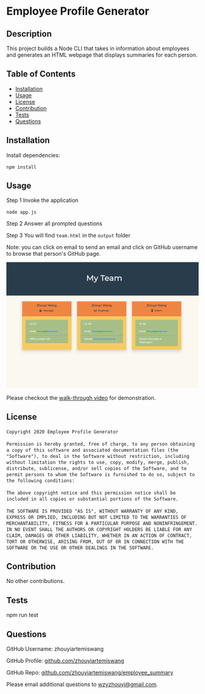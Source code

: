 # Employee Profile Generator

## Description 
This project builds a Node CLI that takes in information about employees and generates an HTML webpage that displays summaries for each person. 

## Table of Contents 
* [Installation](#installation)
* [Usage](#usage)
* [License](#license)
* [Contribution](#contribution)
* [Tests](#tests)
* [Questions](#questions)

## Installation
Install dependencies:
```
npm install 
```

## Usage
Step 1 Invoke the application

```
node app.js
```

Step 2 Answer all prompted questions

Step 3 You will find `team.html` in the `output` folder


Note: you can click on email to send an email and click on GitHub username to browse that person's GitHub page.

![screenshot](./Assets/images/screenshot.png)

Please checkout the [walk-through video](https://drive.google.com/file/d/12UCauACthUg9P9jSqLKqAZRknDhaBvpO/view) for demonstration.


## License

```
Copyright 2020 Employee Profile Generator

Permission is hereby granted, free of charge, to any person obtaining a copy of this software and associated documentation files (the "Software"), to deal in the Software without restriction, including without limitation the rights to use, copy, modify, merge, publish, distribute, sublicense, and/or sell copies of the Software, and to permit persons to whom the Software is furnished to do so, subject to the following conditions:
        
The above copyright notice and this permission notice shall be included in all copies or substantial portions of the Software.
        
THE SOFTWARE IS PROVIDED "AS IS", WITHOUT WARRANTY OF ANY KIND, EXPRESS OR IMPLIED, INCLUDING BUT NOT LIMITED TO THE WARRANTIES OF MERCHANTABILITY, FITNESS FOR A PARTICULAR PURPOSE AND NONINFRINGEMENT. IN NO EVENT SHALL THE AUTHORS OR COPYRIGHT HOLDERS BE LIABLE FOR ANY CLAIM, DAMAGES OR OTHER LIABILITY, WHETHER IN AN ACTION OF CONTRACT, TORT OR OTHERWISE, ARISING FROM, OUT OF OR IN CONNECTION WITH THE SOFTWARE OR THE USE OR OTHER DEALINGS IN THE SOFTWARE.
```
        
## Contribution 

No other contributions.

## Tests

npm run test

## Questions 
GitHub Username: zhouyiartemiswang

GitHub Profile: [github.com/zhouyiartemiswang](https://github.com/zhouyiartemiswang) 

GitHub Repo: [github.com/zhouyiartemiswang/employee_summary](https://github.com/zhouyiartemiswang/employee_summary)

Please email additional questions to wzyzhouyi@gmail.com. 
